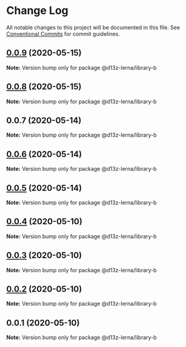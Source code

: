 # Change Log

All notable changes to this project will be documented in this file.
See [Conventional Commits](https://conventionalcommits.org) for commit guidelines.

## [0.0.9](https://github.com/dvelasquez/d13z-lerna/compare/@d13z-lerna/library-b@0.0.8...@d13z-lerna/library-b@0.0.9) (2020-05-15)

**Note:** Version bump only for package @d13z-lerna/library-b





## [0.0.8](https://github.com/dvelasquez/d13z-lerna/compare/@d13z-lerna/library-b@0.0.7...@d13z-lerna/library-b@0.0.8) (2020-05-15)

**Note:** Version bump only for package @d13z-lerna/library-b





## 0.0.7 (2020-05-14)

**Note:** Version bump only for package @d13z-lerna/library-b





## [0.0.6](https://github.com/dvelasquez/d13z-lerna/compare/@d13z-lerna/library-b@0.0.5...@d13z-lerna/library-b@0.0.6) (2020-05-14)

**Note:** Version bump only for package @d13z-lerna/library-b





## [0.0.5](https://github.com/dvelasquez/d13z-lerna/compare/@d13z-lerna/library-b@0.0.4...@d13z-lerna/library-b@0.0.5) (2020-05-14)

**Note:** Version bump only for package @d13z-lerna/library-b





## [0.0.4](https://github.com/dvelasquez/d13z-lerna/compare/@d13z-lerna/library-b@0.0.3...@d13z-lerna/library-b@0.0.4) (2020-05-10)

**Note:** Version bump only for package @d13z-lerna/library-b





## [0.0.3](https://github.com/dvelasquez/d13z-lerna/compare/@d13z-lerna/library-b@0.0.2...@d13z-lerna/library-b@0.0.3) (2020-05-10)

**Note:** Version bump only for package @d13z-lerna/library-b





## [0.0.2](https://github.com/dvelasquez/d13z-lerna/compare/@d13z-lerna/library-b@0.0.1...@d13z-lerna/library-b@0.0.2) (2020-05-10)

**Note:** Version bump only for package @d13z-lerna/library-b





## 0.0.1 (2020-05-10)

**Note:** Version bump only for package @d13z-lerna/library-b
